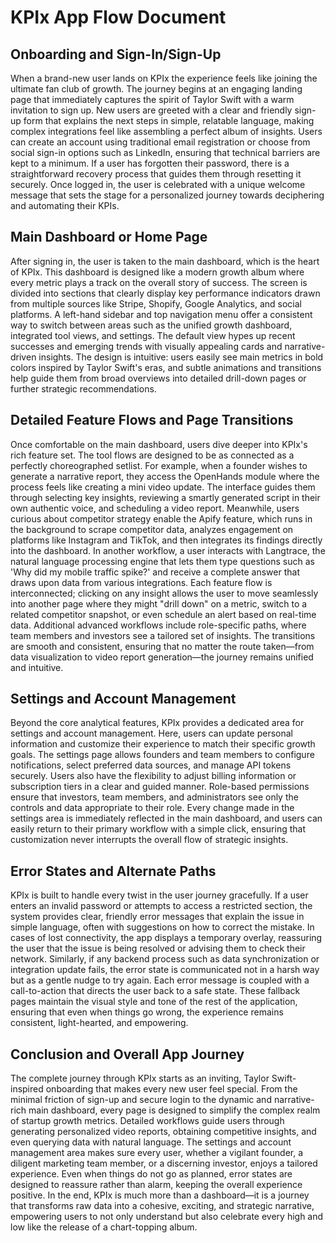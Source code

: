 # KPIx App Flow Document

## Onboarding and Sign-In/Sign-Up
When a brand-new user lands on KPIx the experience feels like joining the ultimate fan club of growth. The journey begins at an engaging landing page that immediately captures the spirit of Taylor Swift with a warm invitation to sign up. New users are greeted with a clear and friendly sign-up form that explains the next steps in simple, relatable language, making complex integrations feel like assembling a perfect album of insights. Users can create an account using traditional email registration or choose from social sign-in options such as LinkedIn, ensuring that technical barriers are kept to a minimum. If a user has forgotten their password, there is a straightforward recovery process that guides them through resetting it securely. Once logged in, the user is celebrated with a unique welcome message that sets the stage for a personalized journey towards deciphering and automating their KPIs.

## Main Dashboard or Home Page
After signing in, the user is taken to the main dashboard, which is the heart of KPIx. This dashboard is designed like a modern growth album where every metric plays a track on the overall story of success. The screen is divided into sections that clearly display key performance indicators drawn from multiple sources like Stripe, Shopify, Google Analytics, and social platforms. A left-hand sidebar and top navigation menu offer a consistent way to switch between areas such as the unified growth dashboard, integrated tool views, and settings. The default view hypes up recent successes and emerging trends with visually appealing cards and narrative-driven insights. The design is intuitive: users easily see main metrics in bold colors inspired by Taylor Swift's eras, and subtle animations and transitions help guide them from broad overviews into detailed drill-down pages or further strategic recommendations.

## Detailed Feature Flows and Page Transitions
Once comfortable on the main dashboard, users dive deeper into KPIx's rich feature set. The tool flows are designed to be as connected as a perfectly choreographed setlist. For example, when a founder wishes to generate a narrative report, they access the OpenHands module where the process feels like creating a mini video update. The interface guides them through selecting key insights, reviewing a smartly generated script in their own authentic voice, and scheduling a video report. Meanwhile, users curious about competitor strategy enable the Apify feature, which runs in the background to scrape competitor data, analyzes engagement on platforms like Instagram and TikTok, and then integrates its findings directly into the dashboard. In another workflow, a user interacts with Langtrace, the natural language processing engine that lets them type questions such as 'Why did my mobile traffic spike?' and receive a complete answer that draws upon data from various integrations. Each feature flow is interconnected; clicking on any insight allows the user to move seamlessly into another page where they might "drill down" on a metric, switch to a related competitor snapshot, or even schedule an alert based on real-time data. Additional advanced workflows include role-specific paths, where team members and investors see a tailored set of insights. The transitions are smooth and consistent, ensuring that no matter the route taken—from data visualization to video report generation—the journey remains unified and intuitive.

## Settings and Account Management
Beyond the core analytical features, KPIx provides a dedicated area for settings and account management. Here, users can update personal information and customize their experience to match their specific growth goals. The settings page allows founders and team members to configure notifications, select preferred data sources, and manage API tokens securely. Users also have the flexibility to adjust billing information or subscription tiers in a clear and guided manner. Role-based permissions ensure that investors, team members, and administrators see only the controls and data appropriate to their role. Every change made in the settings area is immediately reflected in the main dashboard, and users can easily return to their primary workflow with a simple click, ensuring that customization never interrupts the overall flow of strategic insights.

## Error States and Alternate Paths
KPIx is built to handle every twist in the user journey gracefully. If a user enters an invalid password or attempts to access a restricted section, the system provides clear, friendly error messages that explain the issue in simple language, often with suggestions on how to correct the mistake. In cases of lost connectivity, the app displays a temporary overlay, reassuring the user that the issue is being resolved or advising them to check their network. Similarly, if any backend process such as data synchronization or integration update fails, the error state is communicated not in a harsh way but as a gentle nudge to try again. Each error message is coupled with a call-to-action that directs the user back to a safe state. These fallback pages maintain the visual style and tone of the rest of the application, ensuring that even when things go wrong, the experience remains consistent, light-hearted, and empowering.

## Conclusion and Overall App Journey
The complete journey through KPIx starts as an inviting, Taylor Swift-inspired onboarding that makes every new user feel special. From the minimal friction of sign-up and secure login to the dynamic and narrative-rich main dashboard, every page is designed to simplify the complex realm of startup growth metrics. Detailed workflows guide users through generating personalized video reports, obtaining competitive insights, and even querying data with natural language. The settings and account management area makes sure every user, whether a vigilant founder, a diligent marketing team member, or a discerning investor, enjoys a tailored experience. Even when things do not go as planned, error states are designed to reassure rather than alarm, keeping the overall experience positive. In the end, KPIx is much more than a dashboard—it is a journey that transforms raw data into a cohesive, exciting, and strategic narrative, empowering users to not only understand but also celebrate every high and low like the release of a chart-topping album.